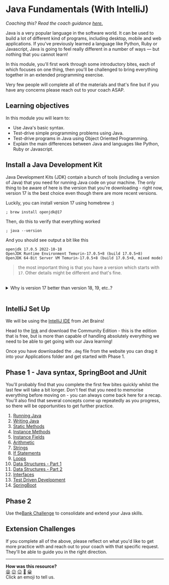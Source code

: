 # Java Fundamentals (With IntelliJ)

_Coaching this? Read the coach guidance
[here.](https://github.com/makersacademy/slug/blob/main/materials/universe/language_intros/challenges/java_fundamentals_with_intellij/README.ed.md)_

Java is a very popular language in the software world. It can be used to build a lot of different kind of programs, including desktop, mobile and web applications. If you've previously learned a language like Python, Ruby or Javascript, Java is going to feel really different in a number of ways — but nothing that you cannot learn!

In this module, you'll first work through some introductory bites, each of which focuses on one thing, then you'll be challenged to bring everything together in an extended programming exercise.

Very few people will complete all of the materials and that's fine but if you have any concerns please reach out to your coach ASAP.

## Learning objectives

In this module you will learn to:

* Use Java's basic syntax.
* Test-drive simple programming problems using Java.
* Test-drive programs in Java using Object Oriented Programming.
* Explain the main differences between Java and languages like Python, Ruby or Javascript.


## Install a Java Development Kit

Java Development Kits (JDK) contain a bunch of tools (including a version of Java) that you need for running Java code on your machine. The only thing to be aware of here is the version that you're downloading - right now, version 17 is the best choice even though there are more recent versions.

Luckily, you can install version 17 using homebrew :)

```shell
; brew install openjdk@17
```

Then, do this to verify that everything worked

```shell
; java --version
```

And you should see output a bit like this

```shell
openjdk 17.0.5 2022-10-18
OpenJDK Runtime Environment Temurin-17.0.5+8 (build 17.0.5+8)
OpenJDK 64-Bit Server VM Temurin-17.0.5+8 (build 17.0.5+8, mixed mode)
```

>  the most important thing is that you have a version which starts with `17`. Other details might be different and that's fine.
<br>
<details>
  <summary>Why is version 17 better than version 18, 19, etc..?</summary>
  <p>
    There are newer versions than 17, so why not use them? Java versions are a bit unusual in that they are not all intended for long term support (LTS). Some versions are sort of temporary and will stop being updated sooner than others. The table below shows that 17 is the most recent version LTS version.
  </p>
    <table>
      <tr>
        <th>Version</th>
        <th>Release</th>
        <th>End Of Active Support</th>
      </tr>
      <tr>
        <td>20</td>
        <td>21 March 2023</td>
        <td>19 Sept 2023</td>
      </tr>
      <tr>
        <td>19</td>
        <td>20 Sept 2022</td>
        <td>21 March 2023</td>
      </tr>
      <tr>
        <td>18</td>
        <td>22 March 2022</td>
        <td>19 Sept 2023</td>
      </tr>
      <tr style="color: green">
        <td>17</td>
        <td>14 Sept 2021</td>
        <td>30 Sept 2029</td>
      </tr>
    </table>
</details>
<br>

## IntelliJ Set Up

We will be using the [IntelliJ IDE](https://www.jetbrains.com/idea/) from Jet Brains! 

Head to the [link](https://www.jetbrains.com/idea/download/#section=mac) and download the Community Edition - this is the edition that is free, but is more than capable of handling absolutely everything we need to be able to get going with our Java learning!

Once you have downloaded the `.dmg` file from the website you can drag it into your Applications folder and get started with Phase 1.

## Phase 1 - Java syntax, SpringBoot and JUnit

You'll probably find that you complete the first few bites quickly whilst the last few will take a bit longer. Don't feel that you need to memorise everything before moving on - you can always come back here for a recap. You'll also find that several concepts come up repeatedly as you progress, so there will be opportunities to get further practice.

1. [Running Java](./bites/01_running_java_bite.md)
2. [Writing Java](./bites/02_writing_java_bite.md)
3. [Static Methods](./bites/03_static_methods_bite.md)
4. [Instance Methods](./bites/04_instance_methods_bite.md)
5. [Instance Fields](./bites/05_instance_fields_bite.md)
6. [Arithmetic](./bites/06_arithmetic_bite.md)
7. [Strings](./bites/07_strings_bite.md)
8. [If Statements](./bites/08_ifs_bite.md)
9. [Loops](./bites/09_loops_bite.md)
10. [Data Structures - Part 1](./bites/10_data_structures_1_bite.md)
11. [Data Structures - Part 2](./bites/11_data_structures_2_bite.md)
12. [Interfaces](./bites/12_interfaces_bite.md)
13. [Test Driven Development](./bites/13_tdd_bite.md)
14. [SpringBoot](./bites/14_spring_boot_bite.md)

## Phase 2

Use the[Bank Challenge](./fizzbuzz_and_bank/02_bank.md) to consolidate and extend your Java skills.

## Extension Challenges

If you complete all of the above, please reflect on what you'd like to get more practice with and reach out to your coach with that specific request. They'll be able to guide you in the right direction.


<!-- BEGIN GENERATED SECTION DO NOT EDIT -->

---

**How was this resource?**  
[😫](https://airtable.com/shrUJ3t7KLMqVRFKR?prefill_Repository=makersacademy%2Fjava-fundamentals-with-intellij&prefill_File=README.md&prefill_Sentiment=😫) [😕](https://airtable.com/shrUJ3t7KLMqVRFKR?prefill_Repository=makersacademy%2Fjava-fundamentals-with-intellij&prefill_File=README.md&prefill_Sentiment=😕) [😐](https://airtable.com/shrUJ3t7KLMqVRFKR?prefill_Repository=makersacademy%2Fjava-fundamentals-with-intellij&prefill_File=README.md&prefill_Sentiment=😐) [🙂](https://airtable.com/shrUJ3t7KLMqVRFKR?prefill_Repository=makersacademy%2Fjava-fundamentals-with-intellij&prefill_File=README.md&prefill_Sentiment=🙂) [😀](https://airtable.com/shrUJ3t7KLMqVRFKR?prefill_Repository=makersacademy%2Fjava-fundamentals-with-intellij&prefill_File=README.md&prefill_Sentiment=😀)  
Click an emoji to tell us.

<!-- END GENERATED SECTION DO NOT EDIT -->
